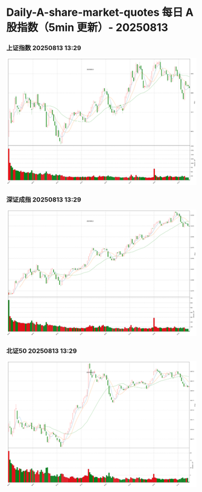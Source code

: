 
# Daily-A-share-market-quotes 每日 A 股指数（5min 更新）- 20250813

### 上证指数 20250813 13:29
![](./fig/2025/8/20250813-sh000001.png)

### 深证成指 20250813 13:29
![](./fig/2025/8/20250813-sz399001.png)

### 北证50 20250813 13:29
![](./fig/2025/8/20250813-bj899050.png)

